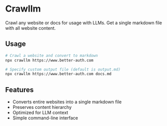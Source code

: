 # Crawllm

Crawl any website or docs for usage with LLMs.
Get a single markdown file with all website content.

## Usage

```bash
# Crawl a website and convert to markdown
npx crawllm https://www.better-auth.com

# Specify custom output file (default is output.md)
npx crawllm https://www.better-auth.com docs.md
```

## Features

- Converts entire websites into a single markdown file
- Preserves content hierarchy
- Optimized for LLM context
- Simple command-line interface
